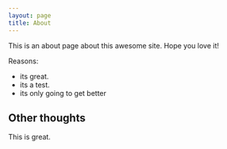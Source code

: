 ```yaml
---
layout: page
title: About
---
```


This is an about page about this awesome site.
Hope you love it!

Reasons:
- its great.
- its a test.
- its only going to get better

## Other thoughts

This is great.
